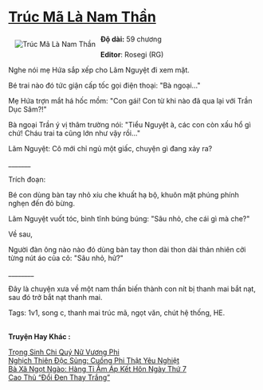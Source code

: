 <a href="https://utruyen.com/truc-ma-la-nam-than/22062/" title="Trúc Mã Là Nam Thần"><h1>Trúc Mã Là Nam Thần</h1></a><div style="display:table"><img align="right" style="float: left; padding: 10px;" src="https://utruyen.com/images/story/200x260/truc-ma-la-nam-than.jpg" alt="Trúc Mã Là Nam Thần"><b>Độ dài:</b> 59 chương<p></p><b>Editor</b>: Rosegi (RG)<p></p>Nghe nói mẹ Hứa sắp xếp cho Lãm Nguyệt đi xem mặt.<p></p>Bé trai nào đó tức giận cấp tốc gọi điện thoại: "Bà ngoại..."<p></p>Mẹ Hứa trợn mắt há hốc mồm: "Con gái! Con từ khi nào đã qua lại với Trần Dục Sâm?!"<p></p>Bà ngoại Trần ý vị thâm trường nói: "Tiểu Nguyệt à, các con còn xấu hổ gì chứ! Cháu trai ta cũng lớn như vậy rồi..."<p></p>Lãm Nguyệt: Cô mới chỉ ngủ một giấc, chuyện gì đang xảy ra?<p></p>_______<p></p>Trích đoạn:<p></p>Bé con dùng bàn tay nhỏ xíu che khuất hạ bộ, khuôn mặt phúng phính nghẹn đến đỏ bừng.<p></p>Lãm Nguyệt vuốt tóc, bình tĩnh búng búng: "Sâu nhỏ, che cái gì mà che?"<p></p>Về sau,<p></p>Người đàn ông nào nào đó dùng bàn tay thon dài thon dài thản nhiên cởi từng nút áo của cô: "Sâu nhỏ, hử?"<p></p>________<p></p>Đây là chuyện xưa về một nam thần biến thành con nít bị thanh mai bắt nạt, sau đó trở bắt nạt thanh mai.<p></p>Tags: 1v1, song c, thanh mai trúc mã, ngọt văn, chút hệ thống, HE.</div><p><br><b>Truyện Hay Khác :</b></p><a href="https://utruyen.com/trong-sinh-chi-quy-nu-vuong-phi/16785/" alt="Trọng Sinh Chi Quý Nữ Vương Phi">Trọng Sinh Chi Quý Nữ Vương Phi</a><br/><a href="https://github.com/quanluxury/truyenhot/tree/master/truyenhay/10444/" alt="Nghịch Thiên Độc Sủng: Cuồng Phi Thật Yêu Nghiệt">Nghịch Thiên Độc Sủng: Cuồng Phi Thật Yêu Nghiệt</a><br/><a href="https://truyenngontinhay.wordpress.com/2019/10/03/ba-xa-ngot-ngao-hang-ti-am-ap-ket-hon-ngay-thu-7/" alt="Bà Xã Ngọt Ngào: Hàng Tỉ Ấm Áp Kết Hôn Ngày Thứ 7">Bà Xã Ngọt Ngào: Hàng Tỉ Ấm Áp Kết Hôn Ngày Thứ 7</a><br/><a href="https://github.com/quanluxury/truyenhot/tree/master/truyenhay/10010/" alt="Cao Thủ “Đổi Đen Thay Trắng”">Cao Thủ “Đổi Đen Thay Trắng”</a><br/>
